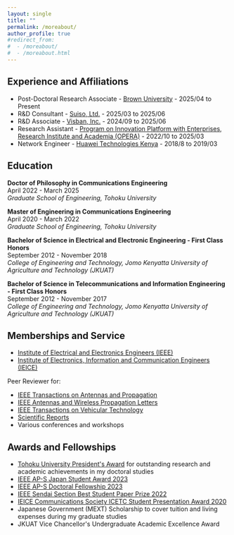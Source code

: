 ```yaml
---
layout: single
title: ""
permalink: /moreabout/
author_profile: true
#redirect_from:
#  - /moreabout/
#  - /moreabout.html
---
```

## Experience and Affiliations
- Post-Doctoral Research Associate - [Brown University](https://www.brown.edu/) - 2025/04 to Present
- R&D Consultant - [Suiso, Ltd.](https://suiso.co.uk/) - 2025/03 to 2025/06
- R&D Associate - [Visban, Inc.](https://visban.com/) - 2024/09 to 2025/06
- Research Assistant - [Program on Innovation Platform with Enterprises, Research Institute and Academia (OPERA)](https://web.tohoku.ac.jp/opera/en/) - 2022/10 to 2025/03
- Network Engineer - [Huawei Technologies Kenya](https://www.huawei.com/en/) - 2018/8 to 2019/03

## Education
**Doctor of Philosophy in Communications Engineering**  
April 2022 - March 2025  
*Graduate School of Engineering, Tohoku University*

**Master of Engineering in Communications Engineering**  
April 2020 - March 2022  
*Graduate School of Engineering, Tohoku University*

**Bachelor of Science in Electrical and Electronic Engineering - First Class Honors**  
September 2012 - November 2018  
*College of Engineering and Technology, Jomo Kenyatta University of Agriculture and Technology (JKUAT)*

**Bachelor of Science in Telecommunications and Information Engineering - First Class Honors**  
September 2012 - November 2017  
*College of Engineering and Technology, Jomo Kenyatta University of Agriculture and Technology (JKUAT)*

## Memberships and Service
- [Institute of Electrical and Electronics Engineers (IEEE)](https://www.ieee.org/)
- [Institute of Electronics, Information and Communication Engineers (IEICE)](https://www.ieice.org/eng_r/index.html)

Peer Reviewer for:
- [IEEE Transactions on Antennas and Propagation](https://www.ieeeaps.org/ieee-tap/home)
- [IEEE Antennas and Wireless Propagation Letters](http://awpl.ee.cuhk.edu.hk/)
- [IEEE Transactions on Vehicular Technology](https://vtsociety.org/publication/ieee-transactions-vehicular-technology)
- [Scientific Reports](https://www.nature.com/srep/)
- Various conferences and workshops

## Awards and Fellowships
- [Tohoku University President's Award](http://www.chenq.ecei.tohoku.ac.jp/) for outstanding research and academic achievements in my doctoral studies
- [IEEE AP-S Japan Student Award 2023](https://r10.ieee.org/tokyo-aps/awards2023-winners/)
- [IEEE AP-S Doctoral Fellowship 2023](https://www.ieeeaps.org/awards/ieee-antennas-and-propagation-society-fellowship-program-awards)
- [IEEE Sendai Section Best Student Paper Prize 2022](https://www.ieeer10.org/wp-content/uploads/2023/02/Sendai_Section_Report_2022.pdf)
- [IEICE Communications Society ICETC Student Presentation Award 2020](https://www.ieice.org/cs/icetc/2020/program.html#awards)
- Japanese Government (MEXT) Scholarship to cover tuition and living expenses during my graduate studies
- JKUAT Vice Chancellor's Undergraduate Academic Excellence Award
